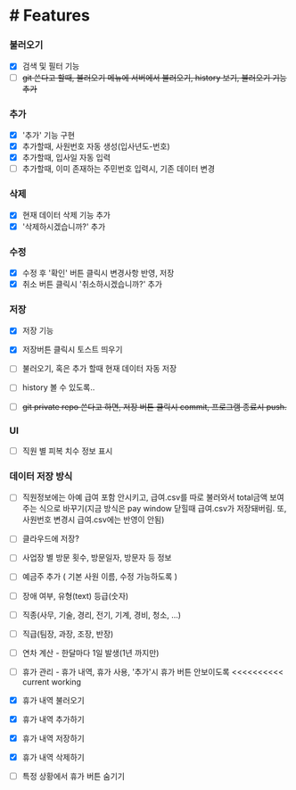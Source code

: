 # # Features
 ### 불러오기
 - [x] 검색 및 필터 기능
 - [ ] ~~git 쓴다고 할때, 불러오기 메뉴에 서버에서 불러오기, history 보기, 불러오기 기능 추가~~

 ### 추가
 - [x] '추가' 기능 구현
 - [x] 추가할때, 사원번호 자동 생성(입사년도-번호)
 - [x] 추가할때, 입사일 자동 입력
 - [ ] 추가할때, 이미 존재하는 주민번호 입력시, 기존 데이터 변경

 ### 삭제
 - [x] 현재 데이터 삭제 기능 추가
 - [x] '삭제하시겠습니까?' 추가

 ### 수정
 - [x] 수정 후 '확인' 버튼 클릭시 변경사항 반영, 저장
 - [x] 취소 버튼 클릭시 '취소하시겠습니까?' 추가

 ### 저장
 - [x] 저장 기능
 - [x] 저장버튼 클릭시 토스트 띄우기
 - [ ] 불러오기, 혹은 추가 할때 현재 데이터 자동 저장
 - [ ] history 볼 수 있도록..
 - [ ] ~~git private repo 쓴다고 하면, 저장 버튼 클릭시 commit, 프로그램 종료시 push.~~


 ### UI
 - [ ] 직원 별 피복 치수 정보 표시


 ### 데이터 저장 방식
 - [ ] 직원정보에는 아예 급여 포함 안시키고, 급여.csv를 따로 불러와서 total금액 보여주는 식으로 바꾸기(지금 방식은 pay window 닫힐때 급여.csv가 저장돼버림. 또, 사원번호 변경시 급여.csv에는 반영이 안됨)

 - [ ] 클라우드에 저장?



 - [ ] 사업장 별 방문 횟수, 방문일자, 방문자 등 정보

 - [ ] 예금주 추가 ( 기본 사원 이름, 수정 가능하도록 )
 - [ ] 장애 여부, 유형(text) 등급(숫자) 
 - [ ] 직종(사무, 기술, 경리, 전기, 기계, 경비, 청소, ...)
 - [ ] 직급(팀장, 과장, 조장, 반장)
 - [ ] 연차 계산 - 한달마다 1일 발생(1년 까지만)
 - [ ] 휴가 관리 - 휴가 내역, 휴가 사용, '추가'시 휴가 버튼 안보이도록                                       <<<<<<<<<< current working
  - [x] 휴가 내역 불러오기
  - [x] 휴가 내역 추가하기
  - [x] 휴가 내역 저장하기
  - [x] 휴가 내역 삭제하기
  - [ ] 특정 상황에서 휴가 버튼 숨기기